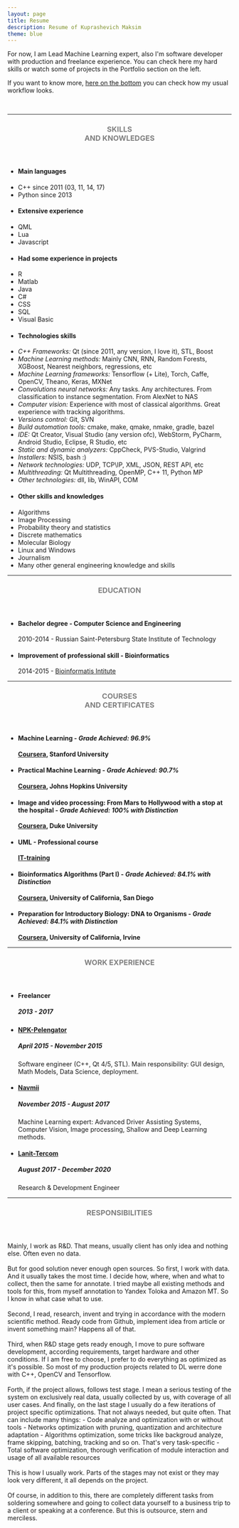 ```yaml
---
layout: page
title: Resume
description: Resume of Kuprashevich Maksim
theme: blue
---
```

For now, I am Lead Machine Learning expert, also I'm software developer with production and freelance experience.
You can check here my hard skills or watch some of projects in the Portfolio section on the left.

If you want to know more, <a class="seventh before after" href="#bottom">here on the bottom</a> you can check how my usual workflow looks.

<br>
<hr>

<section class="row">
	<header class="col-md-2">
		<h3 style="text-transform:uppercase;color:gray">Skills<br>and knowledges</h3>
	</header>
	<div class="col-md-9">
		<div class="row">
			<div class="col-md-6">
				<ul class="list-group">
					<li class="list-group-item active"><h4><strong>Main languages</strong></h4></li>
					<li class="list-group-item">C++ since 2011 (03, 11, 14, 17)</li>
					<li class="list-group-item">Python since 2013</li>
					<li class="list-group-item active"><h4><strong>Extensive experience</strong></h4></li>
				  	<li class="list-group-item">QML</li>
					<li class="list-group-item">Lua</li>
					<li class="list-group-item">Javascript</li>
					<li class="list-group-item active"><h4><strong>Had some experience in projects</strong></h4></li>
					<li class="list-group-item">R</li>
					<li class="list-group-item">Matlab</li>
					<li class="list-group-item">Java</li>
					<li class="list-group-item">C#</li>
					<li class="list-group-item">CSS</li>
					<li class="list-group-item">SQL</li>
					<li class="list-group-item">Visual Basic</li>
				</ul>
			</div>
			<div class="col-md-6">
				<ul class="list-group">
					<li class="list-group-item active"><h4><strong>Technologies skills</strong></h4></li>
					<li class="list-group-item"><i>C++ Frameworks: </i>Qt (since 2011, any version, I love it), STL, Boost</li>
					<li class="list-group-item"><i>Machine Learning methods: </i>Mainly CNN, RNN, Random Forests, XGBoost, Nearest neighbors, regressions, etc</li>
					<li class="list-group-item"><i>Machine Learning frameworks: </i>Tensorflow (+ Lite), Torch, Caffe, OpenCV, Theano, Keras, MXNet</li>
					<li class="list-group-item"><i>Convolutions neural networks: </i>Any tasks. Any architectures. From classification to instance segmentation. From AlexNet to NAS</li>
					<li class="list-group-item"><i>Computer vision: </i>Experience with most of classical algorithms. Great experience with tracking algorithms.</li>
					<li class="list-group-item"><i>Versions control: </i>Git, SVN</li>
					<li class="list-group-item"><i>Build automation tools: </i>cmake, make, qmake, nmake, gradle, bazel</li>
					<li class="list-group-item"><i>IDE: </i>Qt Creator, Visual Studio (any version ofc), WebStorm, PyCharm, Android Studio, Eclipse, R Studio, etc</li>
					<li class="list-group-item"><i>Static and dynamic analyzers: </i>CppCheck, PVS-Studio, Valgrind</li>
					<li class="list-group-item"><i>Installers: </i>NSIS, bash :)</li>
					<li class="list-group-item"><i>Network technologies: </i> UDP, TCP\IP, XML, JSON, REST API, etc</li>
					<li class="list-group-item"><i>Multithreading: </i>Qt Multithreading, OpenMP, C++ 11, Python MP</li>
					<li class="list-group-item"><i>Other technologies: </i>dll, lib, WinAPI, COM</li>
				</ul>
			</div>
			<div class="col-md-6">
				<ul class="list-group">
					<li class="list-group-item active"><h4><strong>Other skills and knowledges</strong></h4></li>
					<li class="list-group-item">Algorithms</li>
					<li class="list-group-item">Image Processing</li>
					<li class="list-group-item">Probability theory and statistics</li>
					<li class="list-group-item">Discrete mathematics</li>
					<li class="list-group-item">Molecular Biology</li>
					<li class="list-group-item">Linux and Windows</li>
					<li class="list-group-item">Journalism</li>
					<li class="list-group-item">Many other general engineering knowledge and skills</li>
				</ul>
			</div>
		</div>
	</div>
</section>
<hr/>
<!-- Education -->
<section class="row">
	<header class="col-md-2">
		<h3 style="text-transform:uppercase;color:gray">Education</h3>
	</header>
	<div class="col-md-9">
		<ul>
			<li>
				<h4>Bachelor degree - Computer Science and Engineering</h4>
				<p>2010-2014 - Russian Saint-Petersburg State Institute of Technology</p>
			</li>
			<li>
				<h4>Improvement of professional skill - Bioinformatics</h4>
				<p>2014-2015 - <a href="http://bioinformaticsinstitute.ru/en/">Bioinformatis Intitute</a></p>
			</li>
		</ul>
	</div>
</section>
<hr/>
<!-- Courses -->
<section class="row">
	<header class="col-md-2">
		<h3 style="text-transform:uppercase;color:gray">Courses<br>and certificates</h3>
	</header>
	<div class="col-md-9">
		<ul>
			<li>
				<h4>Machine Learning - <i>Grade Achieved: 96.9%</i></h4>
				<p><b><a href="https://www.coursera.org/learn/machine-learning">Coursera</a>, Stanford University</b></p>
			</li>
			<li>
				<h4>Practical Machine Learning - <i>Grade Achieved: 90.7%</i></h4>
				<p><b><a href="https://www.coursera.org/course/predmachlearn">Coursera</a>, Johns Hopkins University</b></p>
			</li>
			<li>
				<h4>Image and video processing: From Mars to Hollywood with a stop at the hospital - <i>Grade Achieved: 100% with Distinction</i></h4>
				<p><b><a href="https://www.coursera.org/course/introbiology">Coursera</a>, Duke University</b></p>
			</li>
			<li><h4>UML - Professional course</h4>
				<p><b><a href="http://www.it-podgotovka.ru/">IT-training</a></b></p>
			</li>
			<li>
				<h4>Bioinformatics Algorithms (Part I) - <i>Grade Achieved: 84.1% with Distinction</i></h4>
				<p><b><a href="https://www.coursera.org/course/bioinformatics">Coursera</a>, University of California, San Diego</b></p>
			</li>
			<li>
				<h4>Preparation for Introductory Biology: DNA to Organisms - <i>Grade Achieved: 84.1% with Distinction</i></h4>
				<p><b><a href="https://www.coursera.org/course/introbiology">Coursera</a>, University of California, Irvine</b></p>
			</li>
		</ul>
	</div>
</section>
<hr/>
<!-- Work -->
<section class="row">
	<header class="col-md-2">
		<h3 style="text-transform:uppercase;color:gray">Work Experience</h3>
	</header>
	<div class="col-md-9">
		<ul>
			<li>
				<h4>Freelancer</h4>
				<h5>2013 - 2017</h5>
				<!--<p>As a hobby, sometimes I carry out projects on portals as Upwork.</p>-->
			</li>
			<li>
				<h4><a href="http://www.npk-pelengator.ru/" target="_blank" >NPK-Pelengator</a></h4>
				<h5>April 2015 - November 2015</h5>
				<p>Software engineer (C++, Qt 4/5, STL). Main responsibility: GUI design, Math Models, Data Science, deployment.</p>
			</li>
			<li>
				<h4><a href="http://navmii.com/" target="_blank" >Navmii</a></h4>
				<h5>November 2015 - August 2017</h5>
				<p>Machine Learning expert: Advanced Driver Assisting Systems, Computer Vision, Image processing, Shallow and Deep Learning methods.</p>
			</li>
			<li>
				<h4><a href="http://lanit-tercom.com/" target="_blank" >Lanit-Tercom</a></h4>
				<h5>August 2017 - December 2020</h5>
				<p>Research & Development Engineer</p>
			</li>
		</ul>
	</div>
</section>
<hr/>

<a name="bottom"></a>

<section class="row">
	<header class="col-md-2">
		<h3 style="text-transform:uppercase;color:gray">Responsibilities</h3>
	</header>
	<div class="col-md-9">
&#09;Mainly, I work as R&D. That means, usually client has only idea and nothing else. 
Often even no data.
<br><br>
But for good solution never enough open sources. So first, I work with data. And it usually takes the most time. 
I decide how, where, when and what to collect, then the same for annotate. 
I tried maybe all existing methods and tools for this, from myself annotation to Yandex Toloka and Amazon MT. So I know in what case what to use.
<br><br>
Second, I read, research, invent and trying in accordance with the modern scientific method.
Ready code from Github, implement idea from article or invent something main? Happens all of that.
<br><br>
Third, when R&D stage gets ready enough, I move to pure software development, according requirements, target hardware and other conditions.
If I am free to choose, I prefer to do everything as optimized as it's possible. So most of my production projects related to DL werre done with C++, OpenCV and Tensorflow.
<br><br>
Forth, if the project allows, follows test stage. I mean a serious testing of the system on exclusively real data, usually collected by us, with coverage of all user cases.
And finally, on the last stage I usually do a few iterations of project specific optimizations. That not always needed, but quite often.
That can include many things: 
 - Code analyze and optimization with or without tools
 - Networks optimization with pruning, quantization and architecture adaptation
 - Algorithms optimization, some tricks like backgroud analyze, frame skipping, batching, tracking and so on. That's very task-specific
 - Total software optimization, thorough verification of module interaction and usage of all available resources
<br><br>
This is how I usually work. Parts of the stages may not exist or they may look very different, it all depends on the project.
<br><br>
Of course, in addition to this, there are completely different tasks from soldering somewhere and going to collect data yourself to a business trip to a client or speaking at a conference.
But this is outsource, stern and merciless.
	</div>
</section>